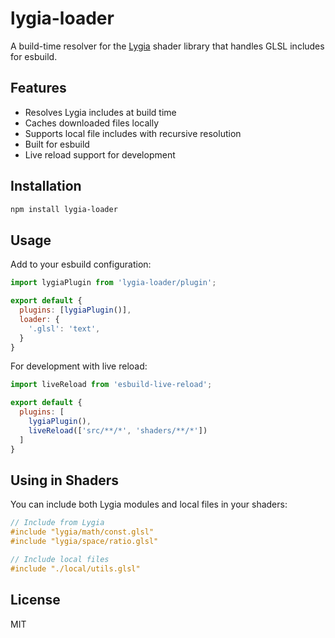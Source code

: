 # lygia-loader

A build-time resolver for the [Lygia](https://lygia.xyz/) shader library that handles GLSL includes for esbuild.

## Features

- Resolves Lygia includes at build time
- Caches downloaded files locally
- Supports local file includes with recursive resolution
- Built for esbuild
- Live reload support for development

## Installation

```bash
npm install lygia-loader
```

## Usage

Add to your esbuild configuration:

```javascript
import lygiaPlugin from 'lygia-loader/plugin';

export default {
  plugins: [lygiaPlugin()],
  loader: {
    '.glsl': 'text',
  }
}
```

For development with live reload:

```javascript
import liveReload from 'esbuild-live-reload';

export default {
  plugins: [
    lygiaPlugin(),
    liveReload(['src/**/*', 'shaders/**/*'])
  ]
}
```

## Using in Shaders

You can include both Lygia modules and local files in your shaders:

```glsl
// Include from Lygia
#include "lygia/math/const.glsl"
#include "lygia/space/ratio.glsl"

// Include local files
#include "./local/utils.glsl"
```

## License

MIT
